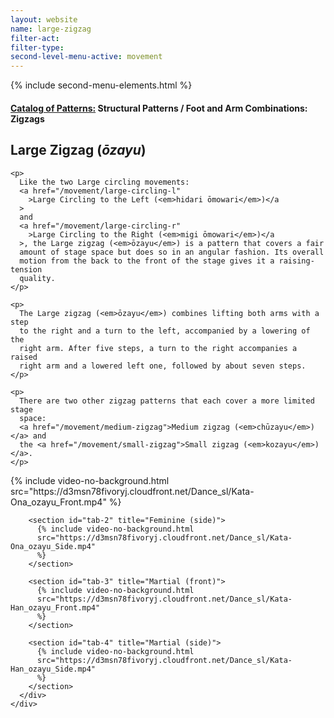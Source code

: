 ```yaml
---
layout: website
name: large-zigzag
filter-act:
filter-type:
second-level-menu-active: movement
---
```


{% include second-menu-elements.html %}

<main class="page-content">
  <div class="text-container">
    <h4>
      <a href="/movement/">Catalog of Patterns:</a> Structural Patterns / Foot
      and Arm Combinations: Zigzags
    </h4>
    <h2>Large Zigzag (<em>ōzayu</em>)</h2>

    <p>
      Like the two Large circling movements:
      <a href="/movement/large-circling-l"
        >Large Circling to the Left (<em>hidari ōmowari</em>)</a
      >
      and
      <a href="/movement/large-circling-r"
        >Large Circling to the Right (<em>migi ōmowari</em>)</a
      >, the Large zigzag (<em>ōzayu</em>) is a pattern that covers a fair
      amount of stage space but does so in an angular fashion. Its overall
      motion from the back to the front of the stage gives it a raising-tension
      quality.
    </p>

    <p>
      The Large zigzag (<em>ōzayu</em>) combines lifting both arms with a step
      to the right and a turn to the left, accompanied by a lowering of the
      right arm. After five steps, a turn to the right accompanies a raised
      right arm and a lowered left one, followed by about seven steps.
    </p>

    <p>
      There are two other zigzag patterns that each cover a more limited stage
      space:
      <a href="/movement/medium-zigzag">Medium zigzag (<em>chūzayu</em>)</a> and
      the <a href="/movement/small-zigzag">Small zigzag (<em>kozayu</em>)</a>.
    </p>
  </div>

  <div class="tabs-container">
    <div class="tabs-container__links">
      <div class="wrapper">
        <div id="tabs"></div>
      </div>
    </div>
    <div class="tabs-container__content">
      <div class="wrapper">
        <section id="tab-1" title="Feminine (front)">
          {% include video-no-background.html
          src="https://d3msn78fivoryj.cloudfront.net/Dance_sl/Kata-Ona_ozayu_Front.mp4"
          %}
        </section>

        <section id="tab-2" title="Feminine (side)">
          {% include video-no-background.html
          src="https://d3msn78fivoryj.cloudfront.net/Dance_sl/Kata-Ona_ozayu_Side.mp4"
          %}
        </section>

        <section id="tab-3" title="Martial (front)">
          {% include video-no-background.html
          src="https://d3msn78fivoryj.cloudfront.net/Dance_sl/Kata-Han_ozayu_Front.mp4"
          %}
        </section>

        <section id="tab-4" title="Martial (side)">
          {% include video-no-background.html
          src="https://d3msn78fivoryj.cloudfront.net/Dance_sl/Kata-Han_ozayu_Side.mp4"
          %}
        </section>
      </div>
    </div>
  </div>
</main>
